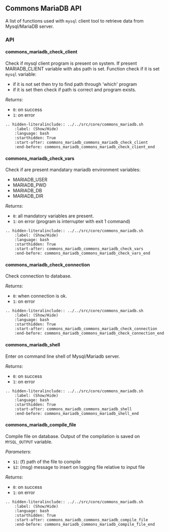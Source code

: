 ## Commons MariaDB API

A list of functions used with `mysql` client tool to retrieve data from Mysql/MariaDB server.

### API

#### commons_mariadb_check_client

Check if mysql client program is present on system.
If present MARIADB_CLIENT variable with abs path is set.
Function check if it is set `mysql` variable:
* if it is not set then try to find path through 'which' program
* if it is set then check if path is correct and program exists.

_Returns_:

  * `0`: on success
  * `1`: on error

```eval_rst
.. hidden-literalinclude:: ../../src/core/commons_mariadb.sh
    :label: (Show/Hide)
    :language: bash
    :starthidden: True
    :start-after: commons_mariadb_commons_mariadb_check_client
    :end-before: commons_mariadb_commons_mariadb_check_client_end
```

#### commons_mariadb_check_vars

Check if are present mandatary mariadb environment variables:
 * MARIADB_USER
 * MARIADB_PWD
 * MARIADB_DB
 * MARIADB_DIR

_Returns_:

  * `0`: all mandatory variables are present.
  * `1`: on error (program is interrupter with exit 1 command)

```eval_rst
.. hidden-literalinclude:: ../../src/core/commons_mariadb.sh
    :label: (Show/Hide)
    :language: bash
    :starthidden: True
    :start-after: commons_mariadb_commons_mariadb_check_vars
    :end-before: commons_mariadb_commons_mariadb_check_vars_end
```

#### commons_mariadb_check_connection

Check connection to database.

_Returns_:

  * `0`: when connection is ok.
  * `1`: on error

```eval_rst
.. hidden-literalinclude:: ../../src/core/commons_mariadb.sh
    :label: (Show/Hide)
    :language: bash
    :starthidden: True
    :start-after: commons_mariadb_commons_mariadb_check_connection
    :end-before: commons_mariadb_commons_mariadb_check_connection_end
```

#### commons_mariadb_shell

Enter on command line shell of Mysql/Mariadb server.

_Returns_:

  * `0`: on success
  * `1`: on error

```eval_rst
.. hidden-literalinclude:: ../../src/core/commons_mariadb.sh
    :label: (Show/Hide)
    :language: bash
    :starthidden: True
    :start-after: commons_mariadb_commons_mariadb_shell
    :end-before: commons_mariadb_commons_mariadb_shell_end
```

#### commons_mariadb_compile_file

Compile file on database.
Output of the compilation is saved on `MYSQL_OUTPUT` variable.

_Parameters_:

  * `$1`: (f) path of the file to compile
  * `$2`: (msg) message to insert on logging file relative to input file

_Returns_:

  * `0`: on success
  * `1`: on error

```eval_rst
.. hidden-literalinclude:: ../../src/core/commons_mariadb.sh
    :label: (Show/Hide)
    :language: bash
    :starthidden: True
    :start-after: commons_mariadb_commons_mariadb_compile_file
    :end-before: commons_mariadb_commons_mariadb_compile_file_end
```

